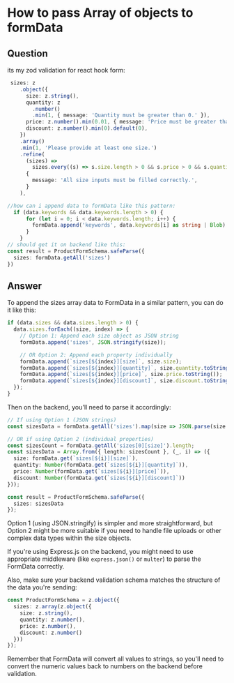 # How to pass Array of objects to formData

## Question

its my zod validation for react hook form:

```ts
 sizes: z
    .object({
      size: z.string(),
      quantity: z
        .number()
        .min(1, { message: 'Quantity must be greater than 0.' }),
      price: z.number().min(0.01, { message: 'Price must be greater than 0.' }),
      discount: z.number().min(0).default(0),
    })
    .array()
    .min(1, 'Please provide at least one size.')
    .refine(
      (sizes) =>
        sizes.every((s) => s.size.length > 0 && s.price > 0 && s.quantity > 0),
      {
        message: 'All size inputs must be filled correctly.',
      }
    ),

//how can i append data to formData like this pattern:
  if (data.keywords && data.keywords.length > 0) {
      for (let i = 0; i < data.keywords.length; i++) {
        formData.append('keywords', data.keywords[i] as string | Blob)
      }
    }
// should get it on backend like this:
const result = ProductFormSchema.safeParse({
  sizes: formData.getAll('sizes')
})
```

## Answer

To append the sizes array data to FormData in a similar pattern, you can do it like this:

```typescript
if (data.sizes && data.sizes.length > 0) {
  data.sizes.forEach((size, index) => {
    // Option 1: Append each size object as JSON string
    formData.append('sizes', JSON.stringify(size));

    // OR Option 2: Append each property individually
    formData.append(`sizes[${index}][size]`, size.size);
    formData.append(`sizes[${index}][quantity]`, size.quantity.toString());
    formData.append(`sizes[${index}][price]`, size.price.toString());
    formData.append(`sizes[${index}][discount]`, size.discount.toString());
  });
}
```

Then on the backend, you'll need to parse it accordingly:

```typescript
// If using Option 1 (JSON strings)
const sizesData = formData.getAll('sizes').map(size => JSON.parse(size.toString()));

// OR if using Option 2 (individual properties)
const sizesCount = formData.getAll('sizes[0][size]').length;
const sizesData = Array.from({ length: sizesCount }, (_, i) => ({
  size: formData.get(`sizes[${i}][size]`),
  quantity: Number(formData.get(`sizes[${i}][quantity]`)),
  price: Number(formData.get(`sizes[${i}][price]`)),
  discount: Number(formData.get(`sizes[${i}][discount]`))
}));

const result = ProductFormSchema.safeParse({
  sizes: sizesData
});
```

Option 1 (using JSON.stringify) is simpler and more straightforward, but Option 2 might be more suitable if you need to handle file uploads or other complex data types within the size objects.

If you're using Express.js on the backend, you might need to use appropriate middleware (like `express.json()` or `multer`) to parse the FormData correctly.

Also, make sure your backend validation schema matches the structure of the data you're sending:

```typescript
const ProductFormSchema = z.object({
  sizes: z.array(z.object({
    size: z.string(),
    quantity: z.number(),
    price: z.number(),
    discount: z.number()
  }))
});
```

Remember that FormData will convert all values to strings, so you'll need to convert the numeric values back to numbers on the backend before validation.